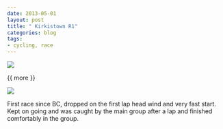 ```yaml
---
date: 2013-05-01
layout: post
title: " Kirkistown R1"
categories: blog  
tags: 
- cycling, race
---
```

 
   
![](/images/2013/2013-05-01-kirkistown-r1-1.jpg)

{{ more }} 
 
![](/images/2013/2013-05-01-kirkistown-r1-2.jpg)

First race since BC, dropped on the first lap head wind and very fast start. Kept on going and was caught by the main group after a lap and finished comfortably in the group.
